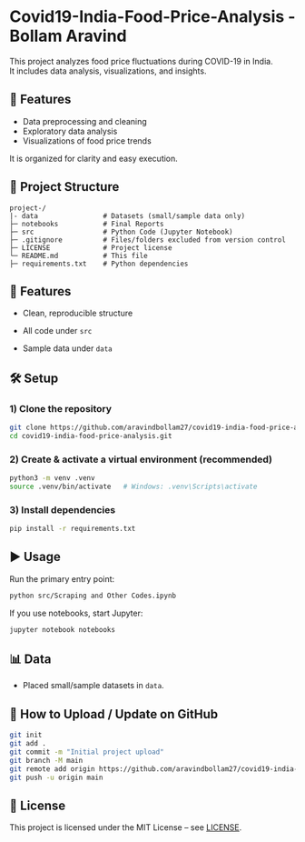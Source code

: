# Covid19-India-Food-Price-Analysis - Bollam Aravind

This project analyzes food price fluctuations during COVID-19 in India.  
It includes data analysis, visualizations, and insights.

## 🚀 Features
- Data preprocessing and cleaning
- Exploratory data analysis
- Visualizations of food price trends

    
It is organized for clarity and easy execution.

## 📁 Project Structure
```
project-/
|- data                # Datasets (small/sample data only)
├─ notebooks           # Final Reports     
├─ src                 # Python Code (Jupyter Notebook)
├─ .gitignore          # Files/folders excluded from version control
├─ LICENSE             # Project license
└─ README.md           # This file
├─ requirements.txt    # Python dependencies 
```

## 🚀 Features
- Clean, reproducible structure
- All code under `src`

- Sample data under `data`

## 🛠️ Setup

### 1) Clone the repository
```bash
git clone https://github.com/aravindbollam27/covid19-india-food-price-analysis.git
cd covid19-india-food-price-analysis.git
```

### 2) Create & activate a virtual environment (recommended)
```bash
python3 -m venv .venv
source .venv/bin/activate   # Windows: .venv\Scripts\activate
```

### 3) Install dependencies
```bash
pip install -r requirements.txt
```

## ▶️ Usage
Run the primary entry point:
```bash
python src/Scraping and Other Codes.ipynb
```

If you use notebooks, start Jupyter:
```bash
jupyter notebook notebooks
```

## 📊 Data
- Placed small/sample datasets in `data`.  


## 🔁 How to Upload / Update on GitHub
```bash
git init
git add .
git commit -m "Initial project upload"
git branch -M main
git remote add origin https://github.com/aravindbollam27/covid19-india-food-price-analysis.git
git push -u origin main
```

## 📜 License
This project is licensed under the MIT License – see [LICENSE](LICENSE).
